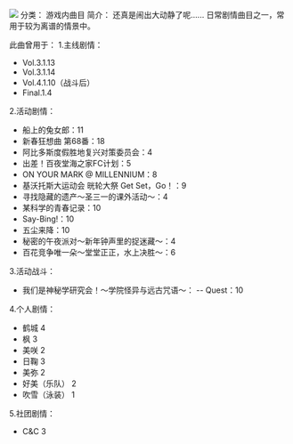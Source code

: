 ![](//static.kivo.wiki/images/music/cover/qhKOf9iaIcossygcqWQnGNQVnTZPki27.png)
分类： 游戏内曲目
简介：
还真是闹出大动静了呢...... 
日常剧情曲目之一，常用于较为离谱的情景中。 

此曲曾用于：
1.主线剧情：
 - Vol.3.1.13
 - Vol.3.1.14
 - Vol.4.1.10（战斗后）
 - Final.1.4

2.活动剧情：
 - 船上的兔女郎：11
 - 新春狂想曲 第68番：18
 - 阿比多斯度假胜地复兴对策委员会：4
 - 出差！百夜堂海之家FC计划：5
 - ON YOUR MARK @ MILLENNIUM：8
 - 基沃托斯大运动会 晄轮大祭 Get Set，Go！：9
 - 寻找隐藏的遗产～圣三一的课外活动～：4
 - 某科学的青春记录：10
 - Say-Bing!：10
 - 五尘来降：10
 - 秘密的午夜派对～新年钟声里的捉迷藏～：4
 - 百花竞争唯一朵～堂堂正正，水上决胜～：6

3.活动战斗：
 - 我们是神秘学研究会！～学院怪异与远古咒语～：
 -- Quest：10

4.个人剧情：
 - 鹤城 4
 - 枫 3
 - 美咲 2
 - 日鞠 3
 - 美弥 2
 - 好美（乐队） 2
 - 吹雪（泳装） 1

5.社团剧情：
 - C&C 3

